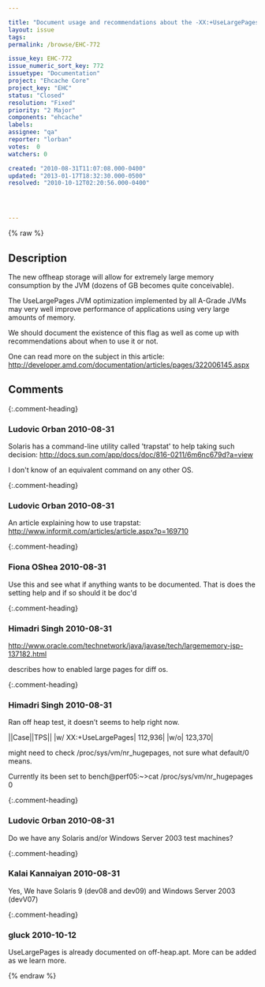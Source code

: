 ```yaml
---

title: "Document usage and recommendations about the -XX:+UseLargePages JVM flag"
layout: issue
tags: 
permalink: /browse/EHC-772

issue_key: EHC-772
issue_numeric_sort_key: 772
issuetype: "Documentation"
project: "Ehcache Core"
project_key: "EHC"
status: "Closed"
resolution: "Fixed"
priority: "2 Major"
components: "ehcache"
labels: 
assignee: "qa"
reporter: "lorban"
votes:  0
watchers: 0

created: "2010-08-31T11:07:08.000-0400"
updated: "2013-01-17T18:32:30.000-0500"
resolved: "2010-10-12T02:20:56.000-0400"




---
```


{% raw %}

## Description

<div markdown="1" class="description">

The new offheap storage will allow for extremely large memory consumption by the JVM (dozens of GB becomes quite conceivable).

The UseLargePages JVM optimization implemented by all A-Grade JVMs may very well improve performance of applications using very large amounts of memory.

We should document the existence of this flag as well as come up with recommendations about when to use it or not.

One can read more on the subject in this article:
http://developer.amd.com/documentation/articles/pages/322006145.aspx

</div>

## Comments


{:.comment-heading}
### **Ludovic Orban** <span class="date">2010-08-31</span>

<div markdown="1" class="comment">

Solaris has a command-line utility called 'trapstat' to help taking such decision:
 http://docs.sun.com/app/docs/doc/816-0211/6m6nc679d?a=view

I don't know of an equivalent command on any other OS.

</div>


{:.comment-heading}
### **Ludovic Orban** <span class="date">2010-08-31</span>

<div markdown="1" class="comment">

An article explaining how to use trapstat:
 http://www.informit.com/articles/article.aspx?p=169710

</div>


{:.comment-heading}
### **Fiona OShea** <span class="date">2010-08-31</span>

<div markdown="1" class="comment">

Use this and see what if anything wants to be documented.
That is does the setting help and if so should it be doc'd

</div>


{:.comment-heading}
### **Himadri Singh** <span class="date">2010-08-31</span>

<div markdown="1" class="comment">

http://www.oracle.com/technetwork/java/javase/tech/largememory-jsp-137182.html

describes how to enabled large pages for diff os.

</div>


{:.comment-heading}
### **Himadri Singh** <span class="date">2010-08-31</span>

<div markdown="1" class="comment">

Ran off heap test, it doesn’t seems to help right now.

||Case||TPS||
|w/ XX:+UseLargePages|                112,936|
|w/o|                                                      123,370|

might need to check /proc/sys/vm/nr\_hugepages, not sure what default/0 means.

Currently its been set to 
bench@perf05:~>cat /proc/sys/vm/nr\_hugepages  
0


</div>


{:.comment-heading}
### **Ludovic Orban** <span class="date">2010-08-31</span>

<div markdown="1" class="comment">

Do we have any Solaris and/or Windows Server 2003 test machines?

</div>


{:.comment-heading}
### **Kalai Kannaiyan** <span class="date">2010-08-31</span>

<div markdown="1" class="comment">

Yes, We have Solaris 9 (dev08 and dev09) and Windows Server 2003 (devV07)

</div>


{:.comment-heading}
### **gluck** <span class="date">2010-10-12</span>

<div markdown="1" class="comment">

UseLargePages is already documented on off-heap.apt. More can be added as we learn more.

</div>



{% endraw %}
